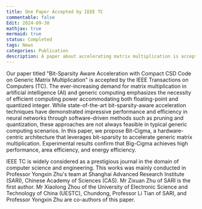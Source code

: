 ```yaml
---
title: One Paper Accepted by IEEE TC
commentable: false
Edit: 2024-09-30
mathjax: true
mermaid: true
status: Completed
tags: News
categories: Publication
description: A paper about accelerating matrix multiplication is accepted by IEEE TC.
---
```


<p>Our paper titled "Bit-Sparsity Aware Acceleration with Compact CSD Code on Generic Matrix Multiplication" is accepted by the <a href="https://ieeexplore.ieee.org/xpl/RecentIssue.jsp?punumber=12" style="text-decoration: none;" target="_blank">IEEE Transactions on Computers (TC)</a>. The ever-increasing demand for matrix multiplication in artificial intelligence (AI) and generic computing emphasizes the necessity of efficient computing power accommodating both floating-point and quantized integer. While state-of-the-art bit-sparsity-aware acceleration techniques have demonstrated impressive performance and efficiency in neural networks through software-driven methods such as pruning and quantization, these approaches are not always feasible in typical generic computing scenarios. In this paper, we propose Bit-Cigma, a hardware-centric architecture that leverages bit-sparsity to accelerate generic matrix multiplication. Experimental results confirm that Big-Cigma achieves high performance, area efficiency, and energy efficiency.</p>

<p>IEEE TC is widely considered as a prestigious journal in the domain of computer science and engineering. This works was mainly conducted in Professor <a href="https://people.ucas.ac.cn/~zhuyongxin" style="text-decoration: none;" target="_blank">Yongxin Zhu</a>'s team at <a href="http://www.sari.cas.cn" style="text-decoration: none;" target="_blank">Shanghai Advanced Research Institute (SARI), Chinese Academy of Sciences (CAS)</a>. Mr Zixuan Zhu of SARI is the first author. Mr Xiaolong Zhou of the <a href="https://www.uestc.edu.cn" style="text-decoration: none;" target="_blank">University of Electronic Science and Technology of China (UESTC)</a>, Chundong, Professor <a href="https://people.ucas.ac.cn/~0058299" style="text-decoration: none;" target="_blank">Li Tian</a> of SARI, and Professor Yongxin Zhu are co-authors of this paper.</p>
